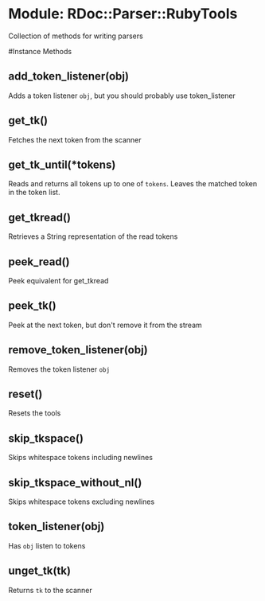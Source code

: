 # Module: RDoc::Parser::RubyTools
    

Collection of methods for writing parsers



#Instance Methods
## add_token_listener(obj) [](#method-i-add_token_listener)
Adds a token listener `obj`, but you should probably use token_listener

## get_tk() [](#method-i-get_tk)
Fetches the next token from the scanner

## get_tk_until(*tokens) [](#method-i-get_tk_until)
Reads and returns all tokens up to one of `tokens`.  Leaves the matched token
in the token list.

## get_tkread() [](#method-i-get_tkread)
Retrieves a String representation of the read tokens

## peek_read() [](#method-i-peek_read)
Peek equivalent for get_tkread

## peek_tk() [](#method-i-peek_tk)
Peek at the next token, but don't remove it from the stream

## remove_token_listener(obj) [](#method-i-remove_token_listener)
Removes the token listener `obj`

## reset() [](#method-i-reset)
Resets the tools

## skip_tkspace() [](#method-i-skip_tkspace)
Skips whitespace tokens including newlines

## skip_tkspace_without_nl() [](#method-i-skip_tkspace_without_nl)
Skips whitespace tokens excluding newlines

## token_listener(obj) [](#method-i-token_listener)
Has `obj` listen to tokens

## unget_tk(tk) [](#method-i-unget_tk)
Returns `tk` to the scanner

